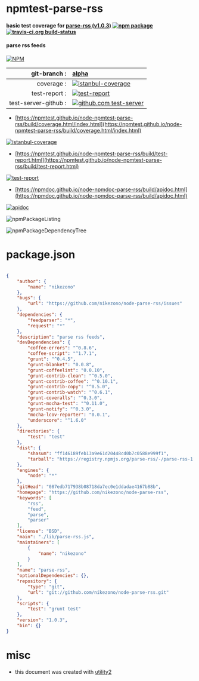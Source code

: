 # npmtest-parse-rss

#### basic test coverage for  [parse-rss (v1.0.3)](https://github.com/nikezono/node-parse-rss)  [![npm package](https://img.shields.io/npm/v/npmtest-parse-rss.svg?style=flat-square)](https://www.npmjs.org/package/npmtest-parse-rss) [![travis-ci.org build-status](https://api.travis-ci.org/npmtest/node-npmtest-parse-rss.svg)](https://travis-ci.org/npmtest/node-npmtest-parse-rss)

#### parse rss feeds

[![NPM](https://nodei.co/npm/parse-rss.png?downloads=true&downloadRank=true&stars=true)](https://www.npmjs.com/package/parse-rss)

| git-branch : | [alpha](https://github.com/npmtest/node-npmtest-parse-rss/tree/alpha)|
|--:|:--|
| coverage : | [![istanbul-coverage](https://npmtest.github.io/node-npmtest-parse-rss/build/coverage.badge.svg)](https://npmtest.github.io/node-npmtest-parse-rss/build/coverage.html/index.html)|
| test-report : | [![test-report](https://npmtest.github.io/node-npmtest-parse-rss/build/test-report.badge.svg)](https://npmtest.github.io/node-npmtest-parse-rss/build/test-report.html)|
| test-server-github : | [![github.com test-server](https://npmtest.github.io/node-npmtest-parse-rss/GitHub-Mark-32px.png)](https://npmtest.github.io/node-npmtest-parse-rss/build/app/index.html) | | build-artifacts : | [![build-artifacts](https://npmtest.github.io/node-npmtest-parse-rss/glyphicons_144_folder_open.png)](https://github.com/npmtest/node-npmtest-parse-rss/tree/gh-pages/build)|

- [https://npmtest.github.io/node-npmtest-parse-rss/build/coverage.html/index.html](https://npmtest.github.io/node-npmtest-parse-rss/build/coverage.html/index.html)

[![istanbul-coverage](https://npmtest.github.io/node-npmtest-parse-rss/build/screenCapture.buildCi.browser.%252Ftmp%252Fbuild%252Fcoverage.lib.html.png)](https://npmtest.github.io/node-npmtest-parse-rss/build/coverage.html/index.html)

- [https://npmtest.github.io/node-npmtest-parse-rss/build/test-report.html](https://npmtest.github.io/node-npmtest-parse-rss/build/test-report.html)

[![test-report](https://npmtest.github.io/node-npmtest-parse-rss/build/screenCapture.buildCi.browser.%252Ftmp%252Fbuild%252Ftest-report.html.png)](https://npmtest.github.io/node-npmtest-parse-rss/build/test-report.html)

- [https://npmdoc.github.io/node-npmdoc-parse-rss/build/apidoc.html](https://npmdoc.github.io/node-npmdoc-parse-rss/build/apidoc.html)

[![apidoc](https://npmdoc.github.io/node-npmdoc-parse-rss/build/screenCapture.buildCi.browser.%252Ftmp%252Fbuild%252Fapidoc.html.png)](https://npmdoc.github.io/node-npmdoc-parse-rss/build/apidoc.html)

![npmPackageListing](https://npmtest.github.io/node-npmtest-parse-rss/build/screenCapture.npmPackageListing.svg)

![npmPackageDependencyTree](https://npmtest.github.io/node-npmtest-parse-rss/build/screenCapture.npmPackageDependencyTree.svg)



# package.json

```json

{
    "author": {
        "name": "nikezono"
    },
    "bugs": {
        "url": "https://github.com/nikezono/node-parse-rss/issues"
    },
    "dependencies": {
        "feedparser": "*",
        "request": "*"
    },
    "description": "parse rss feeds",
    "devDependencies": {
        "coffee-errors": "^0.8.6",
        "coffee-script": "^1.7.1",
        "grunt": "^0.4.5",
        "grunt-blanket": "0.0.8",
        "grunt-coffeelint": "0.0.10",
        "grunt-contrib-clean": "^0.5.0",
        "grunt-contrib-coffee": "^0.10.1",
        "grunt-contrib-copy": "^0.5.0",
        "grunt-contrib-watch": "^0.6.1",
        "grunt-coveralls": "^0.3.0",
        "grunt-mocha-test": "^0.11.0",
        "grunt-notify": "^0.3.0",
        "mocha-lcov-reporter": "0.0.1",
        "underscore": "^1.6.0"
    },
    "directories": {
        "test": "test"
    },
    "dist": {
        "shasum": "ff146189feb13a9e61d20448cd0b7c0588e999f1",
        "tarball": "https://registry.npmjs.org/parse-rss/-/parse-rss-1.0.3.tgz"
    },
    "engines": {
        "node": "*"
    },
    "gitHead": "087edb717938b08718da7ec0e1ddadae4167b88b",
    "homepage": "https://github.com/nikezono/node-parse-rss",
    "keywords": [
        "rss",
        "feed",
        "parse",
        "parser"
    ],
    "license": "BSD",
    "main": "./lib/parse-rss.js",
    "maintainers": [
        {
            "name": "nikezono"
        }
    ],
    "name": "parse-rss",
    "optionalDependencies": {},
    "repository": {
        "type": "git",
        "url": "git://github.com/nikezono/node-parse-rss.git"
    },
    "scripts": {
        "test": "grunt test"
    },
    "version": "1.0.3",
    "bin": {}
}
```



# misc
- this document was created with [utility2](https://github.com/kaizhu256/node-utility2)

